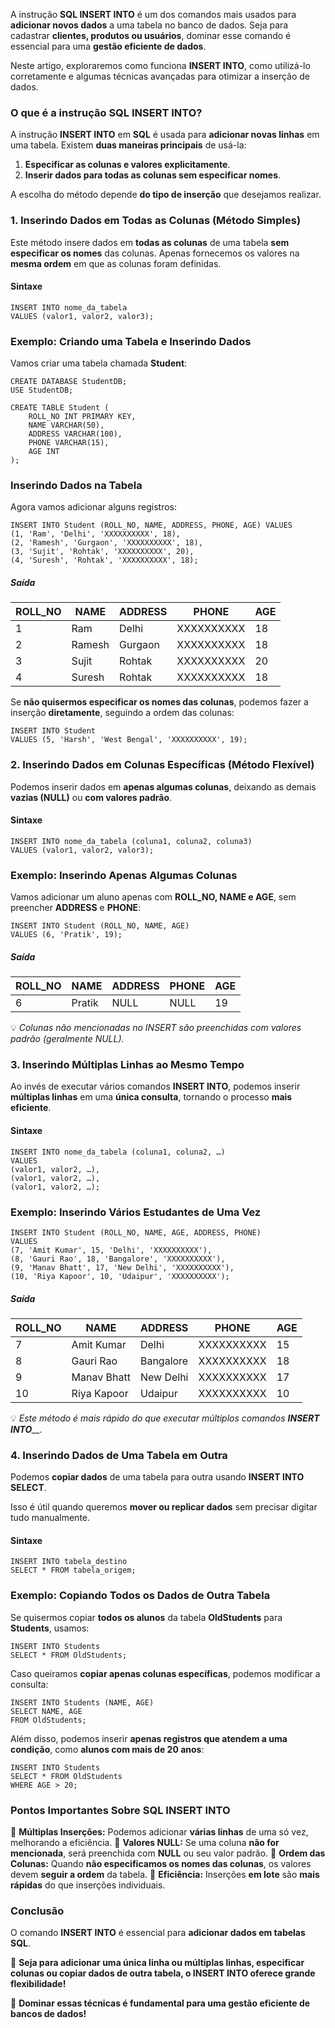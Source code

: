 A instrução **SQL INSERT INTO** é um dos comandos mais usados para **adicionar novos dados** a uma tabela no banco de dados. Seja para cadastrar **clientes, produtos ou usuários**, dominar esse comando é essencial para uma **gestão eficiente de dados**.

Neste artigo, exploraremos como funciona **INSERT INTO**, como utilizá-lo corretamente e algumas técnicas avançadas para otimizar a inserção de dados.

### **O que é a instrução SQL INSERT INTO?**

A instrução **INSERT INTO** em **SQL** é usada para **adicionar novas linhas** em uma tabela. Existem **duas maneiras principais** de usá-la:

1. **Especificar as colunas e valores explicitamente**.
2. **Inserir dados para todas as colunas sem especificar nomes**.

A escolha do método depende **do tipo de inserção** que desejamos realizar.

### **1. Inserindo Dados em Todas as Colunas (Método Simples)**

Este método insere dados em **todas as colunas** de uma tabela **sem especificar os nomes** das colunas. Apenas fornecemos os valores na **mesma ordem** em que as colunas foram definidas.

#### **Sintaxe**

```
INSERT INTO nome_da_tabela 
VALUES (valor1, valor2, valor3);
```

### **Exemplo: Criando uma Tabela e Inserindo Dados**

Vamos criar uma tabela chamada **Student**:

```
CREATE DATABASE StudentDB;
USE StudentDB;

CREATE TABLE Student (
    ROLL_NO INT PRIMARY KEY,
    NAME VARCHAR(50),
    ADDRESS VARCHAR(100),
    PHONE VARCHAR(15),
    AGE INT
);
```

### **Inserindo Dados na Tabela**

Agora vamos adicionar alguns registros:

```
INSERT INTO Student (ROLL_NO, NAME, ADDRESS, PHONE, AGE) VALUES
(1, 'Ram', 'Delhi', 'XXXXXXXXXX', 18),
(2, 'Ramesh', 'Gurgaon', 'XXXXXXXXXX', 18),
(3, 'Sujit', 'Rohtak', 'XXXXXXXXXX', 20),
(4, 'Suresh', 'Rohtak', 'XXXXXXXXXX', 18);
```

##### **Saída**

|ROLL_NO|NAME|ADDRESS|PHONE|AGE|
|---|---|---|---|---|
|1|Ram|Delhi|XXXXXXXXXX|18|
|2|Ramesh|Gurgaon|XXXXXXXXXX|18|
|3|Sujit|Rohtak|XXXXXXXXXX|20|
|4|Suresh|Rohtak|XXXXXXXXXX|18|

Se **não quisermos especificar os nomes das colunas**, podemos fazer a inserção **diretamente**, seguindo a ordem das colunas:

```
INSERT INTO Student 
VALUES (5, 'Harsh', 'West Bengal', 'XXXXXXXXXX', 19);
```

### **2. Inserindo Dados em Colunas Específicas (Método Flexível)**

Podemos inserir dados em **apenas algumas colunas**, deixando as demais **vazias (NULL)** ou **com valores padrão**.

#### **Sintaxe**

```
INSERT INTO nome_da_tabela (coluna1, coluna2, coluna3) 
VALUES (valor1, valor2, valor3);
```

### **Exemplo: Inserindo Apenas Algumas Colunas**

Vamos adicionar um aluno apenas com **ROLL_NO, NAME e AGE**, sem preencher **ADDRESS** e **PHONE**:

```
INSERT INTO Student (ROLL_NO, NAME, AGE) 
VALUES (6, 'Pratik', 19);
```

##### **Saída**

|ROLL_NO|NAME|ADDRESS|PHONE|AGE|
|---|---|---|---|---|
|6|Pratik|NULL|NULL|19|

💡 _Colunas não mencionadas no INSERT são preenchidas com valores padrão (geralmente NULL)._

### **3. Inserindo Múltiplas Linhas ao Mesmo Tempo**

Ao invés de executar vários comandos **INSERT INTO**, podemos inserir **múltiplas linhas** em uma **única consulta**, tornando o processo **mais eficiente**.

#### **Sintaxe**

```
INSERT INTO nome_da_tabela (coluna1, coluna2, …)
VALUES
(valor1, valor2, …),
(valor1, valor2, …),
(valor1, valor2, …);
```

### **Exemplo: Inserindo Vários Estudantes de Uma Vez**

```
INSERT INTO Student (ROLL_NO, NAME, AGE, ADDRESS, PHONE) 
VALUES
(7, 'Amit Kumar', 15, 'Delhi', 'XXXXXXXXXX'),
(8, 'Gauri Rao', 18, 'Bangalore', 'XXXXXXXXXX'),
(9, 'Manav Bhatt', 17, 'New Delhi', 'XXXXXXXXXX'),
(10, 'Riya Kapoor', 10, 'Udaipur', 'XXXXXXXXXX');
```

##### **Saída**

|ROLL_NO|NAME|ADDRESS|PHONE|AGE|
|---|---|---|---|---|
|7|Amit Kumar|Delhi|XXXXXXXXXX|15|
|8|Gauri Rao|Bangalore|XXXXXXXXXX|18|
|9|Manav Bhatt|New Delhi|XXXXXXXXXX|17|
|10|Riya Kapoor|Udaipur|XXXXXXXXXX|10|

💡 _Este método é mais rápido do que executar múltiplos comandos_ _**INSERT INTO**__._

### **4. Inserindo Dados de Uma Tabela em Outra**

Podemos **copiar dados** de uma tabela para outra usando **INSERT INTO SELECT**.

Isso é útil quando queremos **mover ou replicar dados** sem precisar digitar tudo manualmente.

#### **Sintaxe**

```
INSERT INTO tabela_destino
SELECT * FROM tabela_origem;
```

### **Exemplo: Copiando Todos os Dados de Outra Tabela**

Se quisermos copiar **todos os alunos** da tabela **OldStudents** para **Students**, usamos:

```
INSERT INTO Students
SELECT * FROM OldStudents;
```

Caso queiramos **copiar apenas colunas específicas**, podemos modificar a consulta:

```
INSERT INTO Students (NAME, AGE)
SELECT NAME, AGE
FROM OldStudents;
```

Além disso, podemos inserir **apenas registros que atendem a uma condição**, como **alunos com mais de 20 anos**:

```
INSERT INTO Students
SELECT * FROM OldStudents
WHERE AGE > 20;
```

### **Pontos Importantes Sobre SQL INSERT INTO**

📌 **Múltiplas Inserções:** Podemos adicionar **várias linhas** de uma só vez, melhorando a eficiência. 
📌 **Valores NULL:** Se uma coluna **não for mencionada**, será preenchida com **NULL** ou seu valor padrão. 
📌 **Ordem das Colunas:** Quando **não especificamos os nomes das colunas**, os valores devem **seguir a ordem** da tabela. 
📌 **Eficiência:** Inserções **em lote** são **mais rápidas** do que inserções individuais.

### **Conclusão**

O comando **INSERT INTO** é essencial para **adicionar dados em tabelas SQL**.

📌 **Seja para adicionar uma única linha ou múltiplas linhas, especificar colunas ou copiar dados de outra tabela, o INSERT INTO oferece grande flexibilidade!**

🚀 **Dominar essas técnicas é fundamental para uma gestão eficiente de bancos de dados!**


